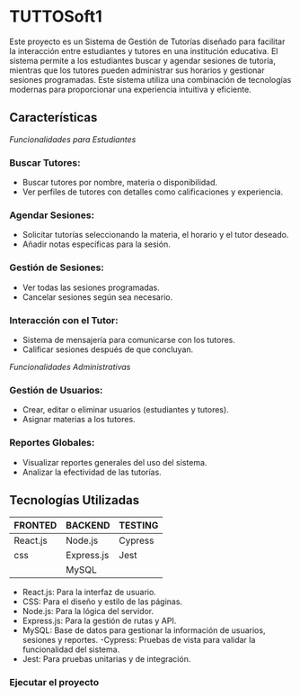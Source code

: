 # TUTTOSoft1
Este proyecto es un Sistema de Gestión de Tutorías diseñado para facilitar la interacción entre estudiantes y tutores en una institución educativa. El sistema permite a los estudiantes buscar y agendar sesiones de tutoría, mientras que los tutores pueden administrar sus horarios y gestionar sesiones programadas. Este sistema utiliza una combinación de tecnologías modernas para proporcionar una experiencia intuitiva y eficiente.

## Características
*Funcionalidades para Estudiantes* 
### Buscar Tutores:
- Buscar tutores por nombre, materia o disponibilidad.
- Ver perfiles de tutores con detalles como calificaciones y experiencia.
### Agendar Sesiones:

- Solicitar tutorías seleccionando la materia, el horario y el tutor deseado.
- Añadir notas específicas para la sesión.
### Gestión de Sesiones:
- Ver todas las sesiones programadas.
- Cancelar sesiones según sea necesario.
### Interacción con el Tutor:
- Sistema de mensajería para comunicarse con los tutores.
- Calificar sesiones después de que concluyan.

*Funcionalidades Administrativas* 
### Gestión de Usuarios:
- Crear, editar o eliminar usuarios (estudiantes y tutores).
- Asignar materias a los tutores.
### Reportes Globales:
- Visualizar reportes generales del uso del sistema.
- Analizar la efectividad de las tutorías.

## Tecnologías Utilizadas
| FRONTED | BACKEND | TESTING |
| ------- | ------- | ------- |
| React.js | Node.js | Cypress |
| css | Express.js | Jest |
|      | MySQL |  |

- React.js: Para la interfaz de usuario.
- CSS: Para el diseño y estilo de las páginas.
- Node.js: Para la lógica del servidor.
- Express.js: Para la gestión de rutas y API.
- MySQL: Base de datos para gestionar la información de usuarios, sesiones y reportes.
-Cypress: Pruebas de vista para validar la funcionalidad del sistema.
- Jest: Para pruebas unitarias y de integración.


### Ejecutar el proyecto 
```npm start
